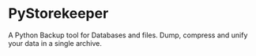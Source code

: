 # PyStorekeeper
A Python Backup tool for Databases and files. Dump, compress and unify your data in a single archive.

